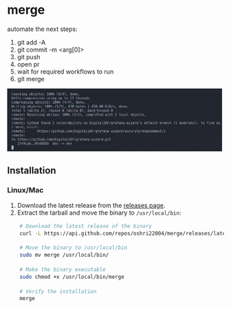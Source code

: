 # merge

automate the next steps:
1. git add -A
2. git commit -m <arg[0]>
3. git push
4. open pr
5. wait for required workflows to run
6. git merge

![Alt Text](docs/merge.gif)


## Installation

### Linux/Mac

1. Download the latest release from the [releases page](https://github.com/yourusername/yourappname/releases).
2. Extract the tarball and move the binary to `/usr/local/bin`:

```sh
    # Download the latest release of the binary
    curl -L https://api.github.com/repos/oshri22004/merge/releases/latest | jq -r '.assets[].browser_download_url' | xargs wget

    # Move the binary to /usr/local/bin
    sudo mv merge /usr/local/bin/

    # Make the binary executable
    sudo chmod +x /usr/local/bin/merge

    # Verify the installation
    merge
```
